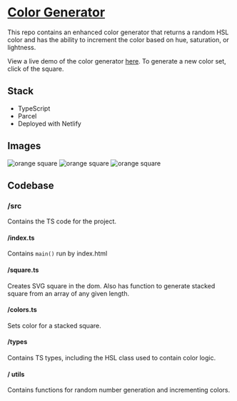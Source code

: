 # [Color Generator](https://practical-sinoussi-967ca9.netlify.app)

This repo contains an enhanced color generator that returns a random HSL color and has the ability to increment the color based on hue, saturation, or lightness.

View a live demo of the color generator [here](https://practical-sinoussi-967ca9.netlify.app).
To generate a new color set, click of the square.

## Stack

- TypeScript
- Parcel
- Deployed with Netlify

## Images

![orange square](https://www.flickr.com/photos/194941749@N07/51860925503/in/dateposted-public/)
![orange square](https://www.flickr.com/photos/194941749@N07/51860925388/in/dateposted-public/)
![orange square](https://www.flickr.com/photos/194941749@N07/51860925398/in/dateposted-public/)

## Codebase

### /src

Contains the TS code for the project.

#### /index.ts

Contains `main()` run by index.html

#### /square.ts

Creates SVG square in the dom. Also has function to generate stacked square from an array of any given length.

#### /colors.ts

Sets color for a stacked square.

#### /types

Contains TS types, including the HSL class used to contain color logic.

#### / utils

Contains functions for random number generation and incrementing colors.
